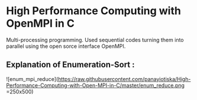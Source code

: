 # High Performance Computing with OpenMPI in C
Multi-processing programming. Used sequential codes turning them into parallel using the open sorce interface OpenMPI.

## Explanation of Enumeration-Sort :

![enum_mpi_reduce](https://raw.githubusercontent.com/panayiotiska/High-Performance-Computing-with-Open-MPI-in-C/master/enum_reduce.png =250x500)
